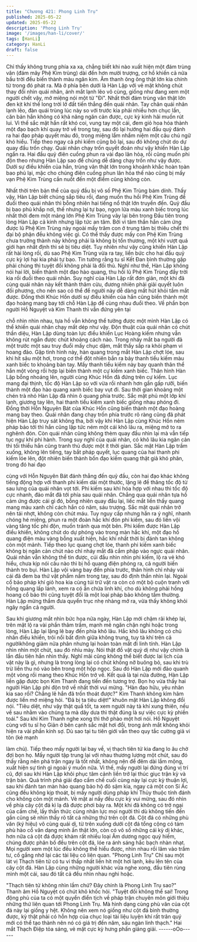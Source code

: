 ```yaml
---
title: "Chương 421: Phong Linh Trụ"
published: 2025-05-22
updated: 2025-05-22
description: 'Phong Linh Trụ'
image: '/images/han-li/cover/'
tags: [HanLi]
category: HanLi
draft: false
---
```


Chỉ thấy không trung phía xa xa, chẳng biết khi nào xuất hiện một
đám trùng vân (đám mây Phệ Kim trùng) dài đến hơn mười
trượng, cơ hồ khiến cả nửa bầu trời đều biến thành màu ngân
kim. Âm thanh ông ông thật lớn kia chính từ trong đó phát ra.
Mà ở phía bên dưới là Hàn Lập với vẻ mặt không chút thay đổi
nhìn quái nhân, ánh mắt lạnh lẽo vô cùng, giống như đang xem
một người chết vậy, mở miệng nói một từ "Đi".
Nhất thời đám trùng vân thật lớn đen kịt khí thế long trời lở đất
tiến thẳng đến quái nhân.
Tay chân quái nhân lạnh lẽo, đàn quái trùng lúc này so với trước
kia phải nhiều hơn chục lần, căn bản hắn không có khả năng
ngăn cản được, cực kỳ kinh hãi muốn rút lui.
Vì thế sắc mặt hắn rất khó coi, vung tay một cái, đem giỏ hoa hóa
thành một đạo bạch khí quay trở về trong tay, sau đó lại hướng
hai đầu quỷ đánh ra hai đạo pháp quyết màu đỏ, trong miệng lẩm
nhẩm niệm một câu chú ngữ khó hiểu. Tiếp theo ngay cả phi kiếm
cũng bỏ lại, sau đó không chút do dự quay đầu trốn chạy.
Quái nhân chạy trốn quyết đoán như vậy khiến Hàn Lập ngẩn ra.
Hai đầu quỷ điên cuồng phun ra vài đạo lân hỏa, rồi cũng muốn
phi độn theo nhưng Hàn Lập sao để chúng dễ dàng chạy trốn như
vậy được.
Dưới sự điều khiển của hắn, trùng vân thật lớn trong khoảnh khắc
hoàn toàn bao phủ lại, mặc cho chúng điên cuồng phun lân hỏa
thế nào cũng bị mấy vạn Phệ Kim Trùng cắn nuốt đến một điểm
cũng không còn.

Nhất thời trên bản thể của quỷ đầu bị vô số Phệ Kim Trùng bám
dính.
Thấy vậy, Hàn Lập biết chúng sắp tiêu rồi, đang muốn thu hồi Phệ
Kim Trùng để đuổi theo quái nhân thì bỗng nhiên hai tiếng nổ thật
lớn truyền đến.
Quỷ đầu bị bao phủ khắp nơi, thế nhưng lại tự bạo, ngọn lửa màu
xanh biếc trong lúc nhất thời đem một mảng lớn Phệ Kim Trùng
vây lại bên trong
Đầu tiên trong lòng Hàn Lập cả kinh nhưng lập tức an tâm.
Bởi vì tâm thần hắn cảm ứng được lũ Phệ Kim Trùng này ngoài
mấy trăm con ở trung tâm bị thiêu chết thì đại bộ phận đều không
việc gì.
Có thể thấy được mấy con Phệ Kim Trùng chưa trưởng thành này
không phải là không bị tổn thương, một khi vượt quá giới hạn
nhất định thì sẽ bị tiêu diệt.
Tuy nhiên như vậy cũng khiến Hàn Lập rất hài lòng rồi, dù sao
Phệ Kim Trùng vừa ra tay, liền bức cho hai đầu quỷ cực kỳ lợi hại
kia phải tự bạo. Tin tưởng rằng tu sĩ Kết Đan bình thường gặp
phải chúng thì tuyệt đối không phải là đối thủ.
Nghĩ như thế, Hàn Lập không nói hai lời, biến thành một đạo hào
quang, thu hồi lũ Phệ Kim Trùng đầy trời kia rồi đuổi theo quái
nhân.
Suy nghĩ của Hàn Lập rất đơn giản, một khi đã cùng quái nhân
này kết thành thâm cừu, đương nhiên phải giải quyết luôn đối
phương, cho nên sao có thể để người này dễ dàng mất hút khỏi
tầm mắt được.
Đồng thời Khúc Hồn dưới sự điều khiển của hắn cũng biến thành
một đạo hoàng mang bay tới chỗ Hàn Lập để cùng nhau đuổi
theo.
Về phần bọn người Hồ Nguyệt và Kim Thanh thì vẫn đứng yên tại

chỗ nhìn nhìn nhau, tựa hồ vẫn không thể tưởng được một mình
Hàn Lập có thể khiến quái nhân chạy mất dép như vậy.
Độn thuật của quái nhân có chút thần diệu, Hàn Lập dùng toàn
lực điều khiển Lục Hoàng kiếm nhưng vẫn không rút ngắn được
chút khoảng cách nào. Trong nháy mắt ba người đã một trước
một sau truy đuổi mấy chục dặm, mắt thấy sắp ra khỏi phạm vi
hoang đảo.
Gặp tình hình này, hàn quang trong mắt Hàn Lập chợt lóe, sau khi
hít sâu một hơi, trong cơ thể đột nhiên bắn ra bảy thanh tiểu kiếm
màu xanh biếc to khoảng bàn tay.
Mấy thanh tiểu kiếm này bay quanh thân thể hắn một vòng rồi
hợp lại biến thành một cự kiếm xanh biếc.
Thân hình Hàn Lập bỗng nhoáng lên, người cùng Khúc Hồn đã
đứng trên cự kiếm.
Lục mang đại thịnh, tốc độ Hàn Lập so với vừa rồi nhanh hơn gần
gấp rưỡi, biến thành một đạo hào quang xanh biếc bay vụt đi.
Sau thời gian khoảng một chén trà nhỏ Hàn Lập đã nhìn ô quang
phía trước. Sắc mặt phủ một lớp khí lạnh, giương tay lên, hai
thanh tiểu kiếm xanh biếc giống nhau phóng đi. Đồng thời Hỗn
Nguyên Bát của Khúc Hồn cũng biến thành một đạo hoàng mang
bay theo.
Quái nhân đang chạy trốn phía trước rõ ràng cũng đã phát hiện
Hàn Lập truy sát không tha, bởi vậy khi Hàn Lập cùng Khúc Hồn
ném pháp bảo tới thì hắn cũng lập tức ném một cái khô lâu ra,
miệng mở to ra nghênh đón. Còn quái nhân cũng không thèm
quay đầu nhìn lại mà vẫn tiếp tục ngự khí phi hành.
Trong suy nghĩ của quái nhân, có khô lâu kia ngăn cản thì tối
thiểu hắn cũng tranh thủ được một ít thời gian.
Sắc mặt Hàn Lập trầm xuống, không lên tiếng, tay bắt pháp
quyết, lục quang của hai thanh phi kiếm lóe lên, đột nhiên biến
thành bốn đạo kiếm quang thật giả khó phân, trong đó hai đạo

cùng với Hỗn Nguyên Bát đánh thẳng đến quỷ đầu, còn hai đạo
khác không tiếng động hợp với thanh phi kiếm dài một thước,
lặng lẽ đề thăng tốc độ từ sau lưng của quái nhân vọt tới.
Phi kiếm sau khi hóa hợp với nhau thì tốc độ cực nhanh, đảo mắt
đã tới phía sau quái nhân.
Chẳng qua quái nhân tựa hồ cảm ứng được cái gì đó, bỗng nhiên
quay đầu lại, liếc mắt liền thấy quang mang màu xanh chỉ cách
hắn có năm, sáu trượng.
Sắc mặt quái nhân trở nên tái nhợt, không còn chút máu.
Tuy nguy cấp nhưng hắn ra ý nghĩ, nhanh chóng hé miệng, phun
ra một đoàn hắc khí đón phi kiếm, sau đó liền vội vàng tăng tốc
phi độn, muốn tránh qua một bên.
Phi kiếm được Hàn Lập điều khiển, không chút do dự phóng vào
trong màn hắc khí, một đạo hồ quang điện màu vàng bỗng xuất
hiện, hắc khí nhất thời bị đánh tan không còn một mảnh.
Tiếp theo lục quang chợt lóe, thanh phi kiếm xanh biếc không bị
ngăn cản chút nào chỉ nháy mắt đã cắm phập vào ngực quái
nhân.
Quái nhân vẫn không thể tin được, cúi đầu nhìn nhìn phi kiếm, lộ
ra vẻ khó hiểu, chưa kịp nói câu nào thì bị hồ quang điện phóng
ra, cả người biến thành tro bụi.
Hàn Lập vội vàng bay đến phía trước, thân hình chỉ nháy vài cái
đã đem ba thứ vật phẩm nắm trong tay, sau đó định thần nhìn lại.
Ngoài cổ bảo pháp khí giỏ hoa kia cùng túi trữ vật ra còn có một
bộ cuộn tranh với hồng quang lấp lánh, xem ra có ẩn chứa linh
khí, cho dù không phải hồng hoang cổ bảo thì cũng tuyệt đối là
một loại pháp bảo không tầm thường.
Hàn Lập mừng thầm đưa quyển trục nhẹ nhàng mở ra, vừa thấy
không khỏi ngây ngẩn cả người.

Sau khi giương mắt nhìn bức họa nửa ngày, Hàn Lập mới chậm
rãi khép lại, trên mặt lộ ra vài phần thâm trầm, mạnh mẽ ngăn
chặn nghi hoặc trong lòng, Hàn Lập lại lặng lẽ bay đến phía khô
lâu.
Hắc khô lâu không có chủ nhân điều khiển, trôi nổi bất định giữa
không trung, tuy tà khí trên cả ngườikhông giảm nửa phân nhưng
lại hoàn toàn mất đi linh tính.
Hàn Lập nhìn nhìn một chút, sau đó nhíu mày.
Nói thật đồ vật quỷ dị như vậy chính là lần đầu tiên hắn nhìn thấy.
Nghĩ mãi cũng không thể biết được lai lịch của vật này là gì,
nhưng là trong lòng lại có chút không nỡ buông bỏ, sau khi trù trừ
liền thu nó vào bên trong một hộp ngọc.
Sau đó Hàn Lập mới đảo quanh một vòng rồi mang theo Khúc
Hồn trở về.
Kết quả là tại nửa đường, Hàn Lập liền gặp được bọn Kim Thanh
đang tiến đến tương trợ.
Bọn họ vừa thấy hai người Hàn Lập phi độn trở về nhất thời vui
mừng.
"Hàn đạo hữu, yêu nhân kia sao rồi? Chẳng lẽ hắn đã trốn thoát
được?" Kim Thanh không kìm hãm được liền mở miệng hỏi.
"Đã bị ta tiêu diệt!" khuôn mặt Hàn Lập không đổi nói.
"Tiêu diệt, như vậy thật quấ tốt, ta xem người này tà khí xung
thiên, nếu về sau nhằm vào chúng ta mà dây dưa thì thật đúng là
sự việc cực kỳ phiền toái." Sau khi Kim Thanh nghe xong thì thở
phào một hơi nói.
Hồ Nguyệt cùng với tu sĩ họ Giản ở bên cạnh sắc mặt hơi đổi,
trong ánh mắt không khỏi hiện ra vài phần kính sợ.
Dù sao tại tu tiên giới vẫn theo quy tắc cường giả vi tôn (kẻ mạnh

làm chủ).
Tiếp theo mấy người lại bay về, vị thạch tiên tử kia đang lo âu chờ
đợi bọn họ.
Mấy người tập trung lại với nhau thương lượng một chút, sau đó
thấy rằng nên phá trận ngay là tốt nhất, không nên để đêm dài
lắm mộng, xuất hiện sự tình gì ngoài ý muốn nữa.
Vì thế, mấy người lại đứng đúng vị trí cũ, đợi sau khi Hàn Lập
khôi phục tâm cảnh liền trở lại thúc giục trận kỳ và trận bàn.
Quá trình phá giải đạo cấm chế cuối cùng này lại cực kỳ thuận lợi,
sau khi đánh tan màn hào quang bảo hộ đỏ sậm kia, ngay cả một
con Sí Ác cũng đều không kịp thoát, bị mấy người dùng pháp khí
Thủy thuộc tính đánh cho không còn một mảnh.
Vẻ mặt ai nấy đều cực kỳ vui mừng, sau đó nhìn về phía cây cột
đá kì lạ đã được phơi bày ra.
Một khi đã không có trở ngại của cấm chế, lấy thần thức cùng
nhãn lực mọi người thì dù không tiến đến gần cũng sẽ nhìn thấy
rõ tất cả những thứ trên cột đá.
Cột đá có những phù văn (ký hiệu) vô cùng quái dị, từ trên xuống
dưới cột đá tổng cộng có tám phù hào cổ văn dạng minh ấn thật
lớn, còn có vô số những cái kỳ dị khác, hơn nữa cả cột đá được
khảm rất nhiều loại Âm dương ngọc quý hiếm, chúng được phân
bố đều trên cột đá, lóe ra ánh sáng hắc bạch nhàn nhạt.
Mọi người xem một lúc đều không thể hiểu được, nhìn nhau rồi
lâm vào trầm tư, cố gắng nhớ lại các tài liệu có liên quan.
"Phong Linh Trụ"
Chỉ sau một lát vị Thạch tiên tử có tu vi thấp nhất liền hít một hơi
lạnh, kêu lên tên của cây cột đá.
Hàn Lập cùng những người khác vừa nghe xong, đầu tiên rùng
mình một cái, sau đó tất cả đều nhìn nhau nghi hoặc.

"Thạch tiên tử không nhìn lầm chứ? Đây chính là Phong Linh Trụ
sao?" Thanh âm Hồ Nguyệt có chút khô khốc hỏi.
"Tuyệt đối không thể sai! Trong động phủ của ta có một quyển
điển tịch về pháp trận chuyên môn giới thiệu những thứ liên quan
tới Phong Linh Trụ. Mà hình dạng cùng phù văn của cột đá này lại
giống y hệt. Không nên xem nó giống như cột đá bình thường
được, kỳ thật phải có hỗn hợp của chục loại tài liệu luyện khí rất
trân quý mới có thể tạo thành nên nó có giá trị đến năm, sáu ngàn
linh thạch." Hai mắt Thạch Điệp tỏa sáng, vẻ mặt cực kỳ hưng
phấn giảng giải.
------oOo------
